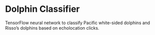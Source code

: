 # Dolphin Classifier
TensorFlow neural network to classify Pacific white-sided dolphins and Risso’s dolphins based on echolocation clicks.
